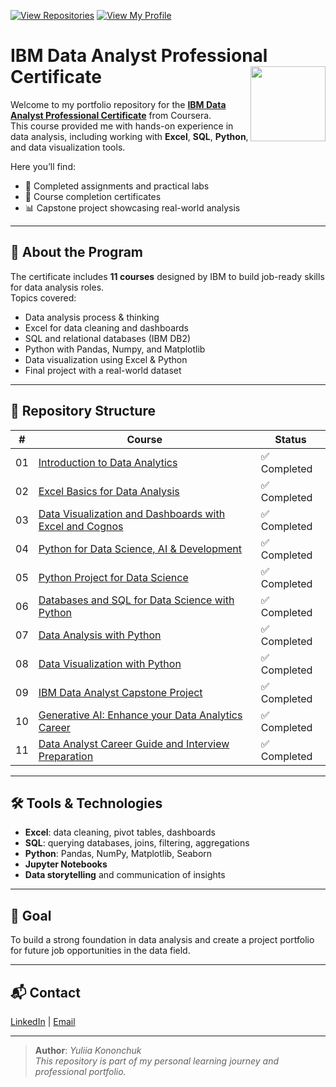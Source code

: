 [![View Repositories](https://img.shields.io/badge/View-My_Repositories-blue?logo=GitHub)](https://github.com/Yulia-Momotyuk?tab=repositories)
[![View My Profile](https://img.shields.io/badge/View-My_Profile-green?logo=GitHub)](https://github.com/Yulia-Momotyuk)
# IBM Data Analyst Professional Certificate <img src="https://raw.githubusercontent.com/roshangrewal/IBM-Data-Science-Professional-Certification/master/IBM-Banner.png" align="right" width="120" />

Welcome to my portfolio repository for the **[IBM Data Analyst Professional Certificate](https://www.coursera.org/professional-certificates/ibm-data-analyst)** from Coursera.  
This course provided me with hands-on experience in data analysis, including working with **Excel**, **SQL**, **Python**, and data visualization tools.  

Here you’ll find:
- 📁 Completed assignments and practical labs
- 📄 Course completion certificates
- 📊 Capstone project showcasing real-world analysis

---

## 📘 About the Program

The certificate includes **11 courses** designed by IBM to build job-ready skills for data analysis roles.  
Topics covered:
- Data analysis process & thinking
- Excel for data cleaning and dashboards
- SQL and relational databases (IBM DB2)
- Python with Pandas, Numpy, and Matplotlib
- Data visualization using Excel & Python
- Final project with a real-world dataset

---

## 📂 Repository Structure

| #   | Course                                                                                           | Status       |
|-----|--------------------------------------------------------------------------------------------------|--------------|
| 01  | [Introduction to Data Analytics](./01-introduction-to-data-analytics)                            | ✅ Completed |
| 02  | [Excel Basics for Data Analysis](./02-excel-basics-for-data-analysis)                            | ✅ Completed |
| 03  | [Data Visualization and Dashboards with Excel and Cognos](./03-visualization-and-dashboards-with-excel-and-cognos)              | ✅ Completed |
| 04  | [Python for Data Science, AI & Development](./04-python-for-data-science-ai-development)  | ✅ Completed |
| 05  | [Python Project for Data Science](./05-python-project-for-data-science)                 | ✅ Completed |
| 06  | [Databases and SQL for Data Science with Python](./06-databases-and-sql-for-data-science-with-python)                                | ✅ Completed |
| 07  | [Data Analysis with Python](./07-data-analysis-with-python)                                 | ✅ Completed |
| 08  | [Data Visualization with Python](./08-data-visualization-with-python)                            | ✅ Completed |
| 09  | [IBM Data Analyst Capstone Project](./09-capstone-project-data-analyst)                 | ✅ Completed |
| 10  | [Generative AI: Enhance your Data Analytics Career](./10-generative-ai-advancing-your-data-analyst-career)                           | ✅ Completed |
| 11  | [Data Analyst Career Guide and Interview Preparation](./11-data-analyst-career-guide-interview-prep)                              | ✅ Completed |

---

## 🛠️ Tools & Technologies

- **Excel**: data cleaning, pivot tables, dashboards
- **SQL**: querying databases, joins, filtering, aggregations
- **Python**: Pandas, NumPy, Matplotlib, Seaborn
- **Jupyter Notebooks**
- **Data storytelling** and communication of insights

---

## 🎯 Goal

To build a strong foundation in data analysis and create a project portfolio for future job opportunities in the data field.

---

## 📬 Contact

[LinkedIn](http://linkedin.com/in/yulia-kononchuk) | [Email](mailto:kononchuk.yuliia@gmail.com)

---
> **Author**: _Yuliia Kononchuk_  
> _This repository is part of my personal learning journey and professional portfolio._ 
